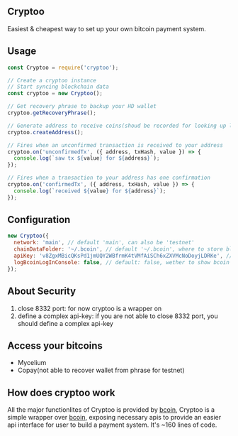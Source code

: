 ## Cryptoo

Easiest & cheapest way to set up your own bitcoin payment system.

## Usage

```js
const Cryptoo = require('cryptoo');

// Create a cryptoo instance
// Start syncing blockchain data
const cryptoo = new Cryptoo();

// Get recovery phrase to backup your HD wallet
cryptoo.getRecoveryPhrase();

// Generate address to receive coins(shoud be recorded for looking up later)
cryptoo.createAddress();

// Fires when an unconfirmed transaction is received to your address
cryptoo.on('unconfirmedTx', ({ address, txHash, value }) => {
  console.log(`saw tx ${value} for ${address}`);
});

// Fires when a transaction to your address has one confirmation
cryptoo.on('confirmedTx', ({ address, txHash, value }) => {
  console.log(`received ${value} for ${address}`);
});
```

## Configuration
```js
new Cryptoo({
  network: 'main', // default 'main', can also be 'testnet'
  chainDataFolder: '~/.bcoin', // default '~/.bcoin', where to store blockchain and wallet data
  apiKey: 'v8ZgxMBicQKsPd1jmUQY2WBfrmK4tVMfAiSCh6xZXVMcNoDoyjLDRKe', // default: none, apiKey is used to protect your wallet api, so if you open port 8332 accedently, other people is not able to access you wallet
  logBcoinLogInConsole: false, // default: false, wether to show bcoin log in console, useful for debuging
});
```

## About Security

1. close 8332 port: for now cryptoo is a wrapper on 
2. define a complex api-key: if you are not able to close 8332 port, you should define a complex api-key

## Access your bitcoins

- Mycelium
- Copay(not able to recover wallet from phrase for testnet)

## How does cryptoo work

All the major functionlites of Cryptoo is provided by [bcoin](), Cryptoo is a simple wrapper over [bcoin](), exposing necessary apis to provide an easier api interface for user to build a payment system. It's ~160 lines of code.
